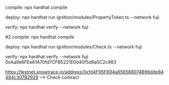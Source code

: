 compile:
npx hardhat compile

deploy:
npx hardhat run ignition/modules/PropertyToken.ts --network fuji

verify:
npx hardhat verify --network fuji <ct address>

#2
compile:
npx hardhat compile

deploy:
npx hardhat run ignition/modules/Check.ts --network fuji

verify:
npx hardhat verify --network fuji 0xAa9e6FEe61A70fd7CFB5221E0d40f5d6a5C2c983

https://testnet.snowtrace.io/address/0xfd4F95F894a856588074B96dde84484c307B2929 --> Check contract
